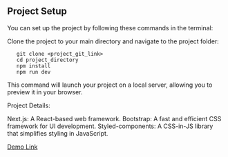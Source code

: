 ## Project Setup

You can set up the project by following these commands in the terminal:

 Clone the project to your main directory and navigate to the project folder:
```
   git clone <project_git_link>
   cd project_directory
   npm install
   npm run dev
```
This command will launch your project on a local server, allowing you to preview it in your browser.

Project Details:

Next.js: A React-based web framework.
Bootstrap: A fast and efficient CSS framework for UI development.
Styled-components: A CSS-in-JS library that simplifies styling in JavaScript.

[Demo Link](https://www.kagancoskun.com.tr)
